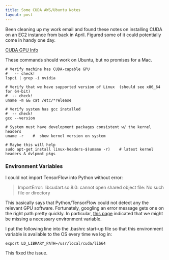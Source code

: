 ```yaml
---
title: Some CUDA AWS/Ubuntu Notes
layout: post
---
```


Been cleaning up my work email and found these notes on installing CUDA on an EC2 instance 
from back in April.  Figured some of it could potentially come in handy one day.

[CUDA GPU Info](http://docs.nvidia.com/cuda/cuda-installation-guide-linux/#axzz4VZnqTJ2A)

These commands should work on Ubuntu, but no promises for a Mac.

```
# Verify machine has CUDA-capable GPU
#   -- check!
lspci | grep -i nvidia
```
 
```
# Verify that we have supported version of Linux  (should see x86_64 for 64-bit)
#  -- check!
uname -m && cat /etc/*release
```
 
```
# Verify system has gcc installed
#  -- check!
gcc --version
```

``` 
# System must have development packages consistent w/ the kernel headers
uname -r    #  show kernel version on system
```

```
# Maybe this will help
sudo apt-get install linux-headers-$(uname -r)    # latest kernel headers & dvlpmnt pkgs
```

### Environment Variables
I could not import TensorFlow into Python without error: 
> ImportError: libcudart.so.8.0: cannot open shared object file: No such file or directory
 
This basically says that Python/TensorFlow could not detect any the relevant GPU software.  Fortunately, 
googling an error message gets one on the right path pretty quickly.  In particular, [this page](https://github.com/tensorflow/tensorflow/issues/5343)
indicated that we might be missing a necessary environment variable. 
 
I put the following line into the .bashrc start-up file so that this environment variable is available to the OS every time we log in:
```
export LD_LIBRARY_PATH=/usr/local/cuda/lib64
```
 
This fixed the issue.
